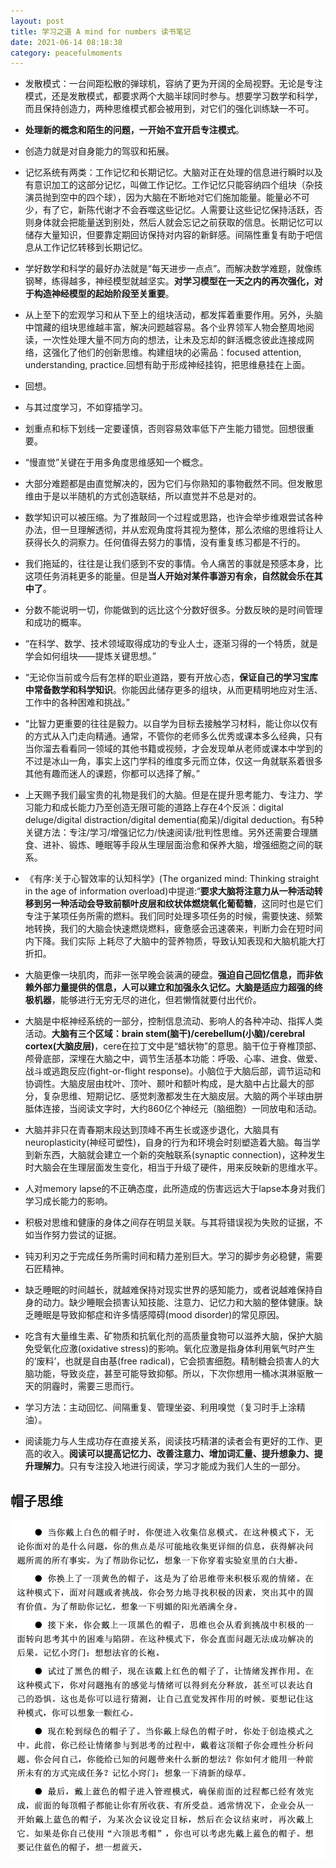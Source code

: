 ```yaml
---
layout: post
title: 学习之道 A mind for numbers 读书笔记
date: 2021-06-14 08:18:38
category: peacefulmoments
---
```


+ 发散模式：一台间距松散的弹球机，容纳了更为开阔的全局视野。无论是专注模式，还是发散模式，都要求两个大脑半球同时参与。想要学习数学和科学，而且保持创造力，两种思维模式都会被用到，对它们的强化训练缺一不可。

+ **处理新的概念和陌生的问题，一开始不宜开启专注模式**。

+ 创造力就是对自身能力的驾驭和拓展。

+ 记忆系统有两类：工作记忆和长期记忆。大脑对正在处理的信息进行瞬时以及有意识加工的这部分记忆，叫做工作记忆。工作记忆只能容纳四个组块（杂技演员抛到空中的四个球），因为大脑在不断地对它们施加能量。能量必不可少，有了它，新陈代谢才不会吞噬这些记忆。人需要让这些记忆保持活跃，否则身体就会把能量送到别处，然后人就会忘记之前获取的信息。长期记忆可以储存大量知识，但要靠定期回访保持对内容的新鲜感。间隔性重复有助于吧信息从工作记忆转移到长期记忆。

+ 学好数学和科学的最好办法就是“每天进步一点点”。而解决数学难题，就像练钢琴，练得越多，神经模型就越坚实。**对学习模型在一天之内的再次强化，对于构造神经模型的起始阶段至关重要**。

+ 从上至下的宏观学习和从下至上的组块活动，都发挥着重要作用。另外，头脑中馆藏的组块思维越丰富，解决问题越容易。各个业界领军人物会整周地阅读，一次性处理大量不同方向的想法，让未及忘却的鲜活概念彼此连接成网络，这强化了他们的创新思维。构建组块的必需品：focused attention, understanding, practice.回想有助于形成神经挂钩，把思维悬挂在上面。

+ 回想。

+ 与其过度学习，不如穿插学习。

+ 划重点和标下划线一定要谨慎，否则容易效率低下产生能力错觉。回想很重要。

+ “慢直觉”关键在于用多角度思维感知一个概念。

+ 大部分难题都是由直觉解决的，因为它们与你熟知的事物截然不同。但发散思维由于是以半随机的方式创造联结，所以直觉并不总是对的。

+ 数学知识可以被压缩。为了推敲同一个过程或思路，也许会举步维艰尝试各种办法，但一旦理解透彻，并从宏观角度将其视为整体，那么浓缩的思维将让人获得长久的洞察力。任何值得去努力的事情，没有重复练习都是不行的。

+ 我们拖延的，往往是让我们感到不安的事情。令人痛苦的事就是预感本身，比这项任务消耗更多的能量。但是**当人开始对某件事游刃有余，自然就会乐在其中了**。

+ 分数不能说明一切，你能做到的远比这个分数好很多。分数反映的是时间管理和成功的概率。

+ “在科学、数学、技术领域取得成功的专业人士，逐渐习得的一个特质，就是学会如何组块——提炼关键思想。”

+ “无论你当前或今后有怎样的职业道路，要有开放心态，**保证自己的学习宝库中常备数学和科学知识**。你能因此储存更多的组块，从而更精明地应对生活、工作中的各种困难和挑战。”

+ “比智力更重要的往往是毅力。以自学为目标去接触学习材料，能让你以仅有的方式从入门走向精通。通常，不管你的老师多么优秀或课本多么经典，只有当你溜去看看同一领域的其他书籍或视频，才会发现单从老师或课本中学到的不过是冰山一角，事实上这门学科的维度多元而立体，仅这一角就联系着很多其他有趣而迷人的课题，你都可以选择了解。”

+ 上天赐予我们最宝贵的礼物是我们的大脑。但是在提升思考能力、专注力、学习能力和成长能力乃至创造无限可能的道路上存在4个反派：digital deluge/digital distraction/digital dementia(痴呆)/digital deduction。有5种关键方法：专注/学习/增强记忆力/快速阅读/批判性思维。另外还需要合理膳食、进补、锻炼、睡眠等手段从生理层面治愈和保养大脑，增强细胞之间的联系。

+ 《有序:关于心智效率的认知科学》(The organized mind: Thinking straight in the age of information overload)中提道:“**要求大脑将注意力从一种活动转移到另一种活动会导致前额叶皮层和纹状体燃烧氧化葡萄糖**，这同时也是它们专注于某项任务所需的燃料。我们同时处理多项任务的时候，需要快速、频繁地转换，我们的大脑会快速燃烧燃料，疲惫感会迅速袭来，判断力会在短时间内下降。我们实际
上耗尽了大脑中的营养物质，导致认知表现和大脑机能大打折扣。

+ 大脑更像一块肌肉，而非一张早晚会装满的硬盘。**强迫自己回忆信息，而非依赖外部力量提供的信息，人可以建立和加强永久记忆。大脑是适应力超强的终极机器**，能够进行无穷无尽的进化，但若懒惰就要付出代价。

+ 大脑是中枢神经系统的一部分，控制信息流动、影响人的各种冲动、指挥人类活动。**大脑有三个区域：brain stem(脑干)/cerebellum(小脑)/cerebral cortex(大脑皮层)**，cere在拉丁文中是“蜡状物”的意思。脑干位于脊椎顶部、颅骨底部，深埋在大脑之中，调节生活基本功能：呼吸、心率、进食、做爱、战斗或逃跑反应(fight-or-flight response)。小脑位于大脑后部，调节运动和协调性。大脑皮层由枕叶、顶叶、颞叶和额叶构成，是大脑中占比最大的部分，复杂思维、短期记忆、感觉刺激都发生在大脑皮层。大脑的两个半球由胼胝体连接，当阅读文字时，大约860亿个神经元（脑细胞）一同放电和活动。

+ 大脑并非只在青春期末段达到顶峰不再生长或逐步退化，大脑具有neuroplasticity(神经可塑性)，自身的行为和环境会时刻塑造着大脑。每当学到新东西，大脑就会建立一个新的突触联系(synaptic connection)，这种发生时大脑会在生理层面发生变化，相当于升级了硬件，用来反映新的思维水平。

+ 人对memory lapse的不正确态度，此所造成的伤害远远大于lapse本身对我们学习成长能力的影响。

+ 积极对思维和健康的身体之间存在明显关联。与其将错误视为失败的证据，不如当作努力尝试的证据。

+ 钝刃利刃之于完成任务所需时间和精力差别巨大。学习的脚步务必稳健，需要石匠精神。

+ 缺乏睡眠的时间越长，就越难保持对现实世界的感知能力，或者说越难保持自身的动力。缺少睡眠会损害认知技能、注意力、记忆力和大脑的整体健康。缺乏睡眠是导致抑郁症和许多情感障碍(mood disorder)的常见原因。

+ 吃含有大量维生素、矿物质和抗氧化剂的高质量食物可以滋养大脑，保护大脑免受氧化应激(oxidative stress)的影响。氧化应激是指身体利用氧气时产生的‘废料’，也就是自由基(free radical)，它会损害细胞。精制糖会损害人的大脑功能，导致炎症，甚至可能导致抑郁。所以，下次你想用一桶冰淇淋驱散一天的阴霾时，需要三思而行。

+ 学习方法：主动回忆、间隔重复、管理坐姿、利用嗅觉（复习时手上涂精油）。

+ 阅读能力与人生成功存在直接关系，阅读技巧精湛的读者会有更好的工作、更高的收入。**阅读可以提高记忆力、改善注意力、增加词汇量、提升想象力、提升理解力**。只有专注投入地进行阅读，学习才能成为我们人生的一部分。

## 帽子思维
![](https://raw.githubusercontent.com/hookeyplayer/hookeyplayer.github.io/master/_pics/Screenshot%202021-07-06%20at%2008.46.10.png)

